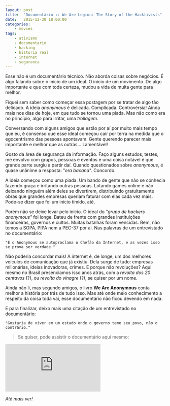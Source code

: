 ```yaml
---
layout: post
title:  "Documentário :: We Are Legion: The Story of the Hacktivists"
date:   2015-12-30 18:00:00
categories:
    - movies
tags:
    - ativismo
    - documentario
    - hacking
    - historia real
    - internet
    - seguranca
---
```


Esse não é um documentário técnico. Não aborda coisas sobre negócios. É algo falando sobre o início de um ideal. O início de um movimento. De algo importante e que com toda certeza, mudou a vida de muita gente para melhor.

Fiquei sem saber como começar essa postagem por se tratar de algo tão delicado. A ideia *anonymous* é delicada. Complicada. Controvérsia! Ainda mais nos dias de hoje, em que tudo se tornou uma piada. Mas não como era no princípio, algo para irritar, uma *trollagem*.

Conversando com alguns amigos que estão por aí por muito mais tempo que eu, é consenso que esse ideal começou cair por terra na medida que o egocentrismo das pessoas apontavam. Gente querendo parecer mais importante e melhor que as outras... Lamentável!

Gosto da área de segurança da informação. Faço alguns estudos, testes, me envolvo com grupos, pessoas e eventos e uma coisa notável é que grande parte surgiu a partir daí. Quando questionados sobre *anonymous*, é quase unânime a resposta: "*era bacana*". Concordo.

A ideia começou como uma piada. Um bando de gente que não se conhecia fazendo graça e irritando outras pessoas. Lotando games online e não deixando ninguém além deles se divertirem, distribuindo gratuitamente obras que grandes empresas queriam faturar com elas cada vez mais. Pode-se dizer que foi um início tímido, até.

Porém não se deixe levar pelo início. O ideal do *"grupo de hackers anonymous"* foi longe. Bateu de frente com grandes instituições financeiras, governos e cultos. Muitas batalhas foram vencidas. Bem, não temos a SOPA, PIPA nem a PEC-37 por ai. Nas palavras de um entrevistado no documentário: 

```
"E o Anonymous se autoproclama o Chefão da Internet, e as vezes isso se prova ser verdade."
```

Não poderia concordar mais! A internet é, de longe, um dos melhores veículos de comunicação que já existiu. Dela surge de tudo: empresas milionárias, ideias inovadoras, crimes. E porque não revoluções? Aqui mesmo no Brasil presenciamos isso anos atrás, com a *revolta dos 20 centavos* (?), ou *revolta do vinagre* (?), se quiser por um nome.

Ainda não li, mas segundo amigos, o livro **We Are Anonymous** conta melhor a história por trás de tudo isso. Mas até onde meio conhecimento a respeito da coisa toda vai, esse documentário não ficou devendo em nada.

E para finalizar, deixo mais uma citação de um entrevistado no documentário: 

```
"Gostaria de viver em um estado onde o governo teme seu povo, não o contrário."
```

> Se quiser, pode assistir o documentário aqui mesmo:

<iframe src="https://www.youtube.com/embed/q4Qp-bEjZQc" frameborder="0" allowfullscreen></iframe>

*Até mais ver!*
